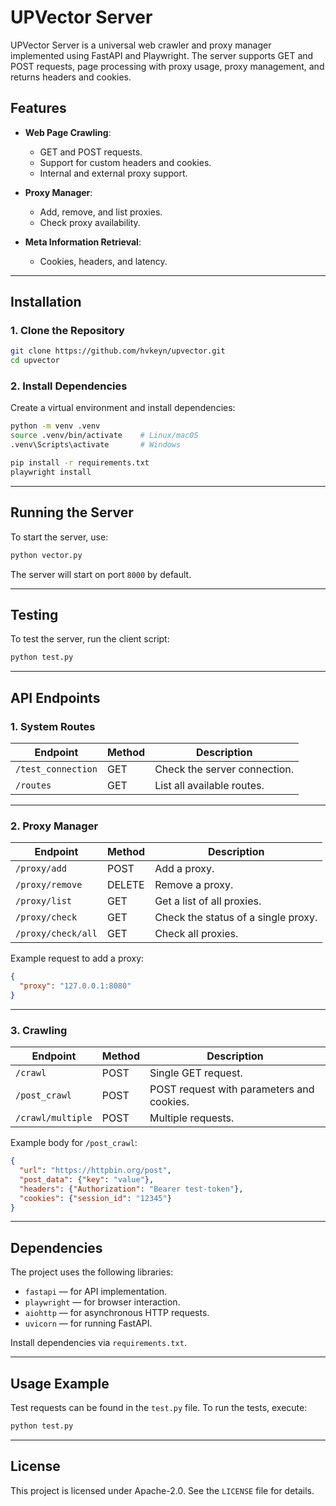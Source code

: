 
# UPVector Server

UPVector Server is a universal web crawler and proxy manager implemented using FastAPI and Playwright. The server supports GET and POST requests, page processing with proxy usage, proxy management, and returns headers and cookies.

## Features

- **Web Page Crawling**:
  - GET and POST requests.
  - Support for custom headers and cookies.
  - Internal and external proxy support.

- **Proxy Manager**:
  - Add, remove, and list proxies.
  - Check proxy availability.

- **Meta Information Retrieval**:
  - Cookies, headers, and latency.

---

## Installation

### 1. Clone the Repository

```bash
git clone https://github.com/hvkeyn/upvector.git
cd upvector
```

### 2. Install Dependencies

Create a virtual environment and install dependencies:

```bash
python -m venv .venv
source .venv/bin/activate    # Linux/macOS
.venv\Scripts\activate       # Windows

pip install -r requirements.txt
playwright install
```

---

## Running the Server

To start the server, use:

```bash
python vector.py
```

The server will start on port `8000` by default.

---

## Testing

To test the server, run the client script:

```bash
python test.py
```

---

## API Endpoints

### 1. System Routes

| Endpoint            | Method | Description                              |
|---------------------|--------|------------------------------------------|
| `/test_connection`  | GET    | Check the server connection.             |
| `/routes`           | GET    | List all available routes.               |

---

### 2. Proxy Manager

| Endpoint            | Method | Description                              |
|---------------------|--------|------------------------------------------|
| `/proxy/add`        | POST   | Add a proxy.                             |
| `/proxy/remove`     | DELETE | Remove a proxy.                          |
| `/proxy/list`       | GET    | Get a list of all proxies.               |
| `/proxy/check`      | GET    | Check the status of a single proxy.      |
| `/proxy/check/all`  | GET    | Check all proxies.                       |

Example request to add a proxy:
```json
{
  "proxy": "127.0.0.1:8080"
}
```

---

### 3. Crawling

| Endpoint            | Method | Description                              |
|---------------------|--------|------------------------------------------|
| `/crawl`            | POST   | Single GET request.                      |
| `/post_crawl`       | POST   | POST request with parameters and cookies.|
| `/crawl/multiple`   | POST   | Multiple requests.                       |

Example body for `/post_crawl`:
```json
{
  "url": "https://httpbin.org/post",
  "post_data": {"key": "value"},
  "headers": {"Authorization": "Bearer test-token"},
  "cookies": {"session_id": "12345"}
}
```

---

## Dependencies

The project uses the following libraries:

- `fastapi` — for API implementation.
- `playwright` — for browser interaction.
- `aiohttp` — for asynchronous HTTP requests.
- `uvicorn` — for running FastAPI.

Install dependencies via `requirements.txt`.

---

## Usage Example

Test requests can be found in the `test.py` file. To run the tests, execute:

```bash
python test.py
```

---

## License

This project is licensed under Apache-2.0. See the `LICENSE` file for details.
